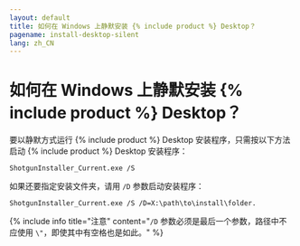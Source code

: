 ```yaml
---
layout: default
title: 如何在 Windows 上静默安装 {% include product %} Desktop？
pagename: install-desktop-silent
lang: zh_CN
---
```


# 如何在 Windows 上静默安装 {% include product %} Desktop？

要以静默方式运行 {% include product %} Desktop 安装程序，只需按以下方法启动 {% include product %} Desktop 安装程序：

`ShotgunInstaller_Current.exe /S`

如果还要指定安装文件夹，请用 `/D` 参数启动安装程序：

`ShotgunInstaller_Current.exe /S /D=X:\path\to\install\folder.`

{% include info title="注意" content="`/D` 参数必须是最后一个参数，路径中不应使用 `\"`，即使其中有空格也是如此。" %}
